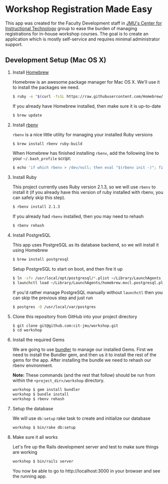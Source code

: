 # Workshop Registration Made Easy

This app was created for the Faculty Development staff in [JMU's Center for Instructional Technology](http://cit.jmu.edu/) group to ease the burden of managing registrations for in-house workshop courses.  The goal is to create an application which is mostly self-service and requires minimal administrator support.

## Development Setup (Mac OS X)

1. Install [Homebrew](http://brew.sh/)

   Homebrew is an awesome package manager for Mac OS X.  We'll use it to install the packages we need.

   ~~~ sh
   $ ruby -e "$(curl -fsSL https://raw.githubusercontent.com/Homebrew/install/master/install)"
   ~~~
   
   If you already have Homebrew installed, then make sure it is up-to-date
   
   ~~~ sh
   $ brew update
   ~~~
   
2. Install [rbenv](https://github.com/sstephenson/rbenv)

   `rbenv` is a nice little utility for managing your installed Ruby versions

   ~~~ sh
   $ brew install rbenv ruby-build
   ~~~
   
   When Homebrew has finished installing `rbenv`, add the following line to your `~/.bash_profile` script:
   
   ~~~ sh
   $ echo 'if which rbenv > /dev/null; then eval "$(rbenv init -)"; fi' >> ~/.bash_profile
   ~~~
   
3. Install Ruby

   This project currently uses Ruby version 2.1.3, so we will use `rbenv` to install it (if you already have this version of ruby installed with rbenv, you can safely skip this step).

   ~~~ sh
   $ rbenv install 2.1.3
   ~~~
   
   If you already had `rbenv` installed, then you may need to rehash
   
   ~~~ sh
   $ rbenv rehash
   ~~~

4. Install PostgreSQL

   This app uses PostgreSQL as its database backend, so we will install it using Homebrew
   
   ~~~ sh
   $ brew install postgresql
   ~~~
   
   Setup PostgreSQL to start on boot, and then fire it up
   
   ~~~ sh
   $ ln -sfv /usr/local/opt/postgresql/*.plist ~/Library/LaunchAgents
   $ launchctl load ~/Library/LaunchAgents/homebrew.mxcl.postgresql.plist
   ~~~
   
   If you'd rather manage PostgreSQL manually without `launchctl` then you can skip the previous step and just run
   
   ~~~ sh
   $ postgres -D /usr/local/var/postgres
   ~~~
   

5. Clone this repository from GitHub into your project directory

   ~~~ sh
   $ git clone git@github.com:cit-jmu/workshop.git
   $ cd workshop
   ~~~

6. Install the required Gems

   We are going to use [bundler](http://bundler.io/) to manage our installed Gems.  First we need to install the Bundler gem, and then us it to install the rest of the gems for the app.  After installing the bundle we need to rehash our rbenv environment.
   
   **Note:** These commands (and the rest that follow) should be run from within the `<project_dir>/workshop` directory.
   
   ~~~ sh
   workshop $ gem install bundler
   workshop $ bundle install
   workshop $ rbenv rehash
   ~~~
   
7. Setup the database

   We will use `db:setup` rake task to create and initialize our database
   
   ~~~ sh
   workshop $ bin/rake db:setup
   ~~~
   
8. Make sure it all works

   Let's fire up the Rails development server and test to make sure things are working
   
   ~~~ sh
   workshop $ bin/rails server
   ~~~
   
   You now be able to go to http://localhost:3000 in your browser and see the running app.

